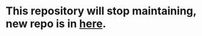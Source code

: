 # This repository will stop maintaining, new repo is in [here](https://github.com/ALeafWolf/NXX-Toolbox).
